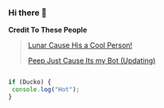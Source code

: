 ### Hi there 👋

**Credit To These People**
> [Lunar Cause His a Cool Person!](https://discord.gg/GA2Y4jzk9n)
> 
> [Peep Just Cause Its my Bot (Updating)](https://discord.gg/g8zDJ8jPn8)
>
```js

if (Ducko) {
 console.log("Hot");
}
```
